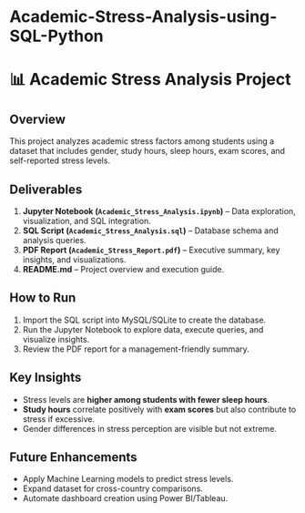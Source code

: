 # Academic-Stress-Analysis-using-SQL-Python

# 📊 Academic Stress Analysis Project

## Overview
This project analyzes academic stress factors among students using a dataset that includes gender, study hours, sleep hours, exam scores, and self-reported stress levels.

## Deliverables
1. **Jupyter Notebook (`Academic_Stress_Analysis.ipynb`)** – Data exploration, visualization, and SQL integration.
2. **SQL Script (`Academic_Stress_Analysis.sql`)** – Database schema and analysis queries.
3. **PDF Report (`Academic_Stress_Report.pdf`)** – Executive summary, key insights, and visualizations.
4. **README.md** – Project overview and execution guide.

## How to Run
1. Import the SQL script into MySQL/SQLite to create the database.
2. Run the Jupyter Notebook to explore data, execute queries, and visualize insights.
3. Review the PDF report for a management-friendly summary.

## Key Insights
- Stress levels are **higher among students with fewer sleep hours**.
- **Study hours** correlate positively with **exam scores** but also contribute to stress if excessive.
- Gender differences in stress perception are visible but not extreme.

## Future Enhancements
- Apply Machine Learning models to predict stress levels.
- Expand dataset for cross-country comparisons.
- Automate dashboard creation using Power BI/Tableau.
